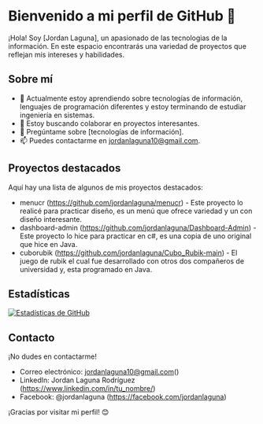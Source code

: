 # Bienvenido a mi perfil de GitHub 👋

¡Hola! Soy [Jordan Laguna], un apasionado de las tecnologias de la información. En este espacio encontrarás una variedad de proyectos que reflejan mis intereses y habilidades. 

## Sobre mí

- 🌱 Actualmente estoy aprendiendo sobre tecnologías de información, lenguajes de programación diferentes y estoy terminando de estudiar ingeniería en sistemas.
- 👯 Estoy buscando colaborar en proyectos interesantes.
- 💬 Pregúntame sobre [tecnologías de información].
- 📫 Puedes contactarme en jordanlaguna10@gmail.com.

## Proyectos destacados

Aquí hay una lista de algunos de mis proyectos destacados:

- menucr (https://github.com/jordanlaguna/menucr) - Este proyecto lo realicé para practicar diseño, es un menú que ofrece variedad y un con diseño interesante.
- dashboard-admin (https://github.com/jordanlaguna/Dashboard-Admin) - Este proyecto lo hice para practicar en c#, es una copia de uno original que hice en Java.
- cuborubik (https://github.com/jordanlaguna/Cubo_Rubik-main) - El juego de rubik el cual fue desarrollado con otros dos compañeros de universidad y, esta programado en Java.

## Estadísticas

[![Estadísticas de GitHub](https://github-readme-stats.vercel.app/api?username=JordanLaguna&show_icons=true&theme=radical)](https://github.com/JordanLaguna)

## Contacto

¡No dudes en contactarme!

- Correo electrónico: jordanlaguna10@gmail.com()
- LinkedIn: Jordan Laguna Rodríguez (https://www.linkedin.com/in/tu_nombre/)
- Facebook: @jordanlaguna (https://facebook.com/jordanlaguna)

¡Gracias por visitar mi perfil! 😊

